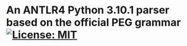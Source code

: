 # An ANTLR4 Python 3.10.1 parser based on the official PEG grammar &nbsp; [![License: MIT](https://img.shields.io/badge/License-MIT-yellow.svg)](https://opensource.org/licenses/MIT)
